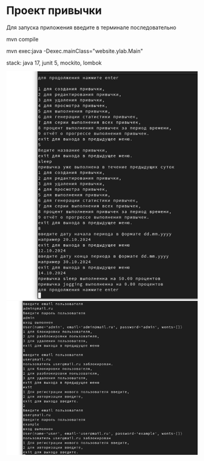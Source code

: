#  Проект привычки

   
   Для запуска приложения введите в терминале последовательно

   mvn compile

   mvn exec:java -Dexec.mainClass="website.ylab.Main"
   
stack: java 17, junit 5, mockito, lombok

![пример запуска](screen1.png)
![пример запуска](screen2.png)
